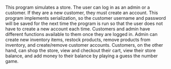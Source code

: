This program simulates a store. The user can log in as an admin or a customer. If they are a new customer, they must create an account. This program implements serialization, so the customer username and password will be saved for the next time the program is run so that the user does not have to create a new account each time. Customers and admin have different functions available to them once they are logged in. Admin can create new inventory items, restock products, remove products from inventory, and create/remove customer accounts. Customers, on the other hand, can shop the store, view and checkout their cart, view their store balance, and add money to their balance by playing a guess the number game.
